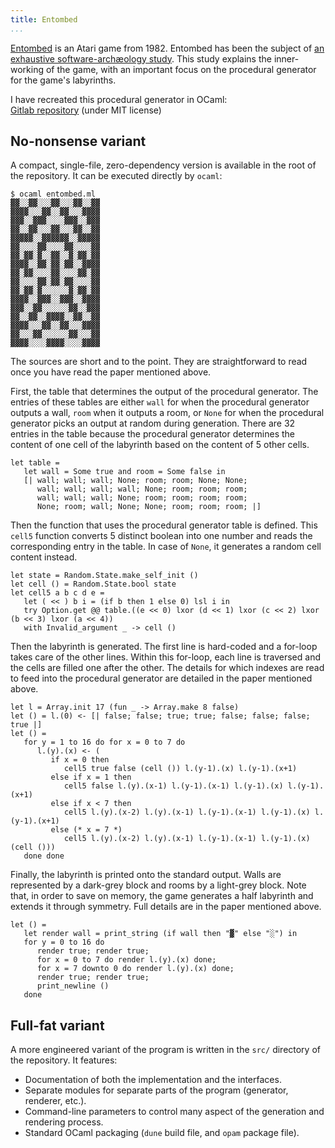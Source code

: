 ```yaml
---
title: Entombed
...
```


[Entombed](https://en.wikipedia.org/wiki/Entombed_(Atari_2600)) is an Atari game from 1982.
Entombed has been the subject of [an exhaustive software-archæology study](https://programming-journal.org/2019/3/4/).
This study explains the inner-working of the game, with an important focus on the procedural generator for the game's labyrinths.

I have recreated this procedural generator in OCaml:  
[Gitlab repository](https://gitlab.com/raphael-proust/entombed) (under MIT license)


## No-nonsense variant

A compact, single-file, zero-dependency version is available in the root of the repository.
It can be executed directly by `ocaml`:

```
$ ocaml entombed.ml
▓▓░░▓▓░░░▓▓░░░▓▓░░▓▓
▓▓▓▓░░░▓▓░░▓▓░░░▓▓▓▓
▓▓▓░░▓▓▓░░░░▓▓▓░░▓▓▓
▓▓░░▓▓░░░▓▓░░░▓▓░░▓▓
▓▓▓▓▓░░▓▓▓▓▓▓░░▓▓▓▓▓
▓▓░░░░▓▓░░░░▓▓░░░░▓▓
▓▓░▓▓░▓░░▓▓░░▓░▓▓░▓▓
▓▓▓▓░░▓▓░▓▓░▓▓░░▓▓▓▓
▓▓░▓▓░░░░▓▓░░░░▓▓░▓▓
▓▓░░░░▓▓░▓▓░▓▓░░░░▓▓
▓▓░▓▓░▓░░░░░░▓░▓▓░▓▓
▓▓▓▓░░▓▓▓░░▓▓▓░░▓▓▓▓
▓▓▓░░▓▓░░░░░░▓▓░░▓▓▓
▓▓░░▓▓░░▓▓▓▓░░▓▓░░▓▓
▓▓▓▓░░░▓▓░░▓▓░░░▓▓▓▓
▓▓░░░▓▓░░░░░░▓▓░░░▓▓
▓▓▓▓░░░░▓▓▓▓░░░░▓▓▓▓
```

The sources are short and to the point.
They are straightforward to read once you have read the paper mentioned above.

First, the table that determines the output of the procedural generator.
The entries of these tables are either `wall` for when the procedural generator outputs a wall, `room` when it outputs a room, or `None` for when the procedural generator picks an output at random during generation.
There are 32 entries in the table because the procedural generator determines the content of one cell of the labyrinth based on the content of 5 other cells.

```
let table =
   let wall = Some true and room = Some false in
   [| wall; wall; wall; None; room; room; None; None;
      wall; wall; wall; wall; None; room; room; room;
      wall; wall; wall; None; room; room; room; room;
      None; room; wall; None; None; room; room; room; |]
```

Then the function that uses the procedural generator table is defined.
This `cell5` function converts 5 distinct boolean into one number and reads the corresponding entry in the table.
In case of `None`, it generates a random cell content instead.

```
let state = Random.State.make_self_init ()
let cell () = Random.State.bool state
let cell5 a b c d e =
   let ( << ) b i = (if b then 1 else 0) lsl i in
   try Option.get @@ table.((e << 0) lxor (d << 1) lxor (c << 2) lxor (b << 3) lxor (a << 4))
   with Invalid_argument _ -> cell ()
```

Then the labyrinth is generated.
The first line is hard-coded and a for-loop takes care of the other lines.
Within this for-loop, each line is traversed and the cells are filled one after the other.
The details for which indexes are read to feed into the procedural generator are detailed in the paper mentioned above.

```
let l = Array.init 17 (fun _ -> Array.make 8 false)
let () = l.(0) <- [| false; false; true; true; false; false; false; true |]
let () =
   for y = 1 to 16 do for x = 0 to 7 do
      l.(y).(x) <- (
         if x = 0 then
            cell5 true false (cell ()) l.(y-1).(x) l.(y-1).(x+1)
         else if x = 1 then
            cell5 false l.(y).(x-1) l.(y-1).(x-1) l.(y-1).(x) l.(y-1).(x+1)
         else if x < 7 then
            cell5 l.(y).(x-2) l.(y).(x-1) l.(y-1).(x-1) l.(y-1).(x) l.(y-1).(x+1)
         else (* x = 7 *)
            cell5 l.(y).(x-2) l.(y).(x-1) l.(y-1).(x-1) l.(y-1).(x) (cell ()))
   done done
```

Finally, the labyrinth is printed onto the standard output.
Walls are represented by a dark-grey block and rooms by a light-grey block.
Note that, in order to save on memory, the game generates a half labyrinth and extends it through symmetry.
Full details are in the paper mentioned above.

```
let () =
   let render wall = print_string (if wall then "▓" else "░") in
   for y = 0 to 16 do
      render true; render true;
      for x = 0 to 7 do render l.(y).(x) done;
      for x = 7 downto 0 do render l.(y).(x) done;
      render true; render true;
      print_newline ()
   done
```

## Full-fat variant

A more engineered variant of the program is written in the `src/` directory of the repository.
It features:

- Documentation of both the implementation and the interfaces.
- Separate modules for separate parts of the program (generator, renderer, etc.).
- Command-line parameters to control many aspect of the generation and rendering process.
- Standard OCaml packaging (`dune` build file, and `opam` package file).
